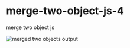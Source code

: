 # merge-two-object-js-4
 merge two object js
 
![merged two objects output](https://github.com/krupesh788/merge-two-object-js-4/assets/71176180/e89ae3ff-32b8-47c8-8cff-3a519e78be54)
